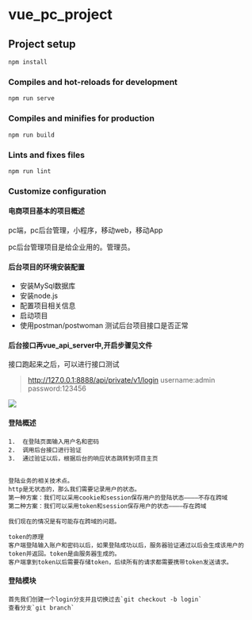 <!--
 * @Descripttion: 
 * @version: 
 * @Author: yang_ft
 * @Date: 2019-12-23 14:20:00
 * @github: famensaodiseng
 * @LastEditTime : 2019-12-23 14:57:57
 -->
# vue_pc_project

## Project setup
```
npm install
```

### Compiles and hot-reloads for development
```
npm run serve
```

### Compiles and minifies for production
```
npm run build
```

### Lints and fixes files
```
npm run lint
```

### Customize configuration


#### 电商项目基本的项目概述

pc端，pc后台管理，小程序，移动web，移动App  

pc后台管理项目是给企业用的。管理员。

#### 后台项目的环境安装配置

-   安装MySql数据库
-   安装node.js
-   配置项目相关信息
-   启动项目
-   使用postman/postwoman  测试后台项目接口是否正常

#### 后台接口再vue_api_server中,开启步骤见文件

接口跑起来之后，可以进行接口测试
>   http://127.0.0.1:8888/api/private/v1/login
username:admin
password:123456

![](https://raw.githubusercontent.com/famensaodiseng/Warehouse/master/Rlf4LM.png?token=AD7VZ776FWCH4JZVT7QMWL26ABQUY)

#### 登陆概述
    1.  在登陆页面输入用户名和密码
    2.  调用后台接口进行验证
    3.  通过验证以后，根据后台的响应状态跳转到项目主页


    登陆业务的相关技术点。
    http是无状态的，那么我们需要记录用户的状态。
    第一种方案：我们可以采用cookie和session保存用户的登陆状态————不存在跨域
    第二种方案：我们可以采用token和session保存用户的状态————存在跨域
    
    我们现在的情况是有可能存在跨域的问题。
    
    token的原理
    客户端登陆输入账户和密码以后，如果登陆成功以后，服务器验证通过以后会生成该用户的token并返回。token是由服务器生成的。
    客户端拿到token以后需要存储token，后续所有的请求都需要携带token发送请求。    

#### 登陆模块

    首先我们创建一个login分支并且切换过去`git checkout -b login`
    查看分支`git branch`
